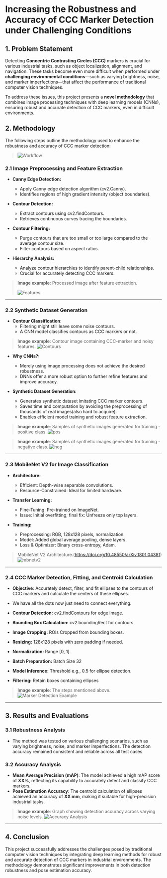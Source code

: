 # Increasing the Robustness and Accuracy of CCC Marker Detection under Challenging Conditions

## 1. Problem Statement

Detecting **Concentric Contrasting Circles (CCC)** markers is crucial for various industrial tasks, such as object localization, alignment, and navigation. These tasks become even more difficult when performed under **challenging environmental conditions**—such as varying brightness, noise, and marker imperfections—that affect the performance of traditional computer vision techniques.


To address these issues, this project presents a **novel methodology** that combines image processing techniques with deep learning models (CNNs), ensuring robust and accurate detection of CCC markers, even in difficult environments.

## 2. Methodology

The following steps outline the methodology used to enhance the robustness and accuracy of CCC marker detection:

> ![Workflow](images/Plot.png)

### 2.1 Image Preprocessing and Feature Extraction

- **Canny Edge Detection:**
  - Apply Canny edge detection algorithm (cv2.Canny).
  - Identifies regions of high gradient intensity (object boundaries).

- **Contour Detection:**
  - Extract contours using cv2.findContours.
  - Retrieves continuous curves tracing the boundaries.

- **Contour Filtering:**
  - Purge contours that are too small or too large compared to the average contour size.
  - Filter contours based on aspect ratios.

- **Hierarchy Analysis:**
  - Analyze contour hierarchies to identify parent-child relationships.
  - Crucial for accurately detecting CCC markers.

> **Image example**: Processed image after feature extraction.
> 
> ![Features](images/feature_extraction.png)

---

### 2.2 Synthetic Dataset Generation

- **Contour Classification:**
  - Filtering might still leave some noise contours.
  - A CNN model classifies contours as CCC markers or not.

> **Image example**: Contour image containing CCC-marker and noisy features.
> ![Contours](images/noise_ccc.png)

- **Why CNNs?:**
  - Merely using image processing does not achieve the desired robustness.
  - DNNs offer a more robust option to further refine features and improve accuracy.

- **Synthetic Dataset Generation:**
  - Generates synthetic dataset imitating CCC marker contours.
  - Saves time and computation by avoiding the preprocessing of thousands of real images(also hard to acquire).
  - Enables efficient model training and robust feature extraction.


> **Image example**: Samples of synthetic images generated for training - positive class.
> ![pos](images/syn_p.png)

> **Image example**: Samples of synthetic images generated for training - negative class.
> ![neg](images/syn_n.png)

---

### 2.3 MobileNet V2 for Image Classification
- **Architecture:**
  - Efficient: Depth-wise separable convolutions.
  - Resource-Constrained: Ideal for limited hardware.

- **Transfer Learning:**
  - Fine-Tuning: Pre-trained on ImageNet.
  - Issue: Initial overfitting; final fix: Unfreeze only top layers.

- **Training:**
  - Preprocessing: RGB, 128x128 pixels, normalization.
  - Model: Added global average pooling, dense layers.
  - Loss & Optimizer: Binary cross-entropy, Adam.

> MobileNet V2 Architecture.(https://doi.org/10.48550/arXiv.1801.04381)
> ![mbnetv2](images/arch.png)

---

### 2.4 CCC Marker Detection, Fitting, and Centroid Calculation
- **Objective**: Accurately detect, filter, and fit ellipses to the contours of CCC markers and calculate the centers of these ellipses.
  
- We have all the dots now just need to connect everything.
- **Contour Detection:** cv2.findContours for edge image.
- **Bounding Box Calculation:** cv2.boundingRect for contours.
- **Image Cropping:** ROIs Cropped from bounding boxes.
- **Resizing:** 128x128 pixels with zero padding if needed.
- **Normalization:** Range [0, 1].
- **Batch Preparation:** Batch Size 32
- **Model Inference:** Threshold e.g., 0.5 for ellipse detection.
- **Filtering:** Retain boxes containing ellipses


> **Image example**: The steps mentioned above.
> ![Marker Detection Example](images/filter.png)

---

## 3. Results and Evaluations

### 3.1 Robustness Analysis
- The method was tested on various challenging scenarios, such as varying brightness, noise, and marker imperfections. The detection accuracy remained consistent and reliable across all test cases.

### 3.2 Accuracy Analysis
- **Mean Average Precision (mAP)**: The model achieved a high mAP score of **XX%**, reflecting its capability to accurately detect and classify CCC markers.
- **Pose Estimation Accuracy**: The centroid calculation of ellipses achieved an accuracy of **XX mm**, making it suitable for high-precision industrial tasks.

> **Image example**: Graph showing detection accuracy across varying noise levels.
> ![Accuracy Analysis](images/accuracy_graph.png)

---

## 4. Conclusion
This project successfully addresses the challenges posed by traditional computer vision techniques by integrating deep learning methods for robust and accurate detection of CCC markers in industrial environments. The methodology demonstrates significant improvements in both detection robustness and pose estimation accuracy.

